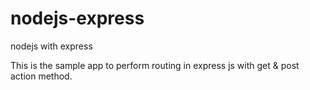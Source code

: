 # nodejs-express
nodejs with express 

This is the sample app to perform routing in express js with get & post action method. 
